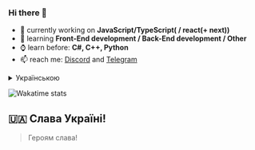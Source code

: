 ### Hi there 👋

- 🔭 currently working on **JavaScript/TypeScript( / react(+ next))**
- 🌱 learning **Front-End development / Back-End development / Other**
- ⌚ learn before: **C#, C++, Python**
- 📫 reach me: [Discord](https://discord.com/users/481344295354368020) and [Telegram](https://t.me/demonwayne1)

<details><summary>Українською</summary>
<p>

### Вітаю 👋

- 🔭 Зараз працюю на **JavaScript/TypeScript( / react(+ next))**
- 🌱 Вчу **Front-End розробку / Back-End розробку / Інше**
- ⌚ Вчив раніше: **C#, C++, Python**
- 📫 Зв'язок зі мною: [Discord](https://discord.com/users/481344295354368020) and [Telegram](https://t.me/demonwayne1)

</p>
</details>

<!-- General stats of profile -->
![Wakatime stats](https://github-readme-stats.vercel.app/api/wakatime?username=demonwayne)

## :ukraine: Слава Україні!
> Героям слава!
